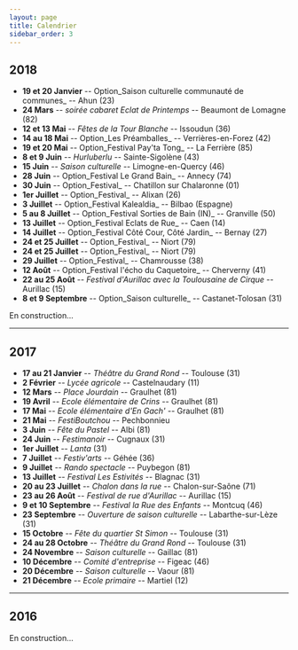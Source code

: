 ```yaml
---
layout: page
title: Calendrier
sidebar_order: 3
---
```


## 2018

- **19 et 20 Janvier** -- Option_Saison culturelle communauté de communes_ -- Ahun (23)
- **24 Mars** -- _soirée cabaret Eclat de Printemps_ -- Beaumont de Lomagne (82)
- **12 et 13 Mai** -- _Fêtes de la Tour Blanche_ -- Issoudun (36)
- **14 au 18 Mai** -- Option_Les Préamballes_ -- Verrières-en-Forez (42)
- **19 et 20 Mai** -- Option_Festival Pay'ta Tong_ -- La Ferrière (85)
- **8 et 9 Juin** -- _Hurluberlu_ -- Sainte-Sigolène (43)
- **15 Juin** -- _Saison culturelle_ -- Limogne-en-Quercy (46)
- **28 Juin** -- Option_Festival Le Grand Bain_ -- Annecy (74)
- **30 Juin** -- Option_Festival_ -- Chatillon sur Chalaronne (01)
- **1er Juillet** -- Option_Festival_ -- Alixan (26)
- **3 Juillet** -- Option_Festival Kalealdia_ -- Bilbao (Espagne)
- **5 au 8 Juillet** -- Option_Festival Sorties de Bain (IN)_ -- Granville (50)
- **13 Juillet** -- Option_Festival Eclats de Rue_ -- Caen (14)
- **14 Juillet** -- Option_Festival Côté Cour, Côté Jardin_ -- Bernay (27)
- **24 et 25 Juillet** -- Option_Festival_ -- Niort (79)
- **24 et 25 Juillet** -- Option_Festival_ -- Niort (79)
- **29 Juillet** -- Option_Festival_ -- Chamrousse (38)
- **12 Août** -- Option_Festival l'écho du Caquetoire_ -- Cherverny (41)
- **22 au 25 Août** -- _Festival d'Aurillac avec la Toulousaine de Cirque_ -- Aurillac (15)
- **8 et 9 Septembre** -- Option_Saison culturelle_ -- Castanet-Tolosan (31)

<p class="message">
  <i class="fa fa-exclamation-triangle" aria-hidden="true"></i><span class="ml-2">En construction...</span>
</p>

---

## 2017

- **17 au 21 Janvier** -- _Théâtre du Grand Rond_ -- Toulouse (31)
- **2 Février** -- _Lycée agricole_ -- Castelnaudary (11)
- **12 Mars** -- _Place Jourdain_ -- Graulhet (81)
- **19 Avril** -- _Ecole élémentaire de Crins_ -- Graulhet (81)
- **17 Mai** -- _Ecole élémentaire d'En Gach'_ -- Graulhet (81)
- **21 Mai** -- _FestiBoutchou_ -- Pechbonnieu
- **3 Juin** -- _Fête du Pastel_ -- Albi (81)
- **24 Juin** -- _Festimanoir_ -- Cugnaux (31)
- **1er Juillet** -- _Lanta_ (31)
- **7 Juillet** -- _Festiv'arts_ -- Géhée (36)
- **9 Juillet** -- _Rando spectacle_ -- Puybegon (81)
- **13 Juillet** -- _Festival Les Estivités_ -- Blagnac (31)
- **20 au 23 Juillet** -- _Chalon dans la rue_ -- Chalon-sur-Saône (71)
- **23 au 26 Août** -- _Festival de rue d'Aurillac_ -- Aurillac (15)
- **9 et 10 Septembre** -- _Festival la Rue des Enfants_ -- Montcuq (46)
- **23 Septembre** -- _Ouverture de saison culturelle_ -- Labarthe-sur-Lèze (31)
- **15 Octobre** -- _Fête du quartier St Simon_ -- Toulouse (31)
- **24 au 28 Octobre** -- _Théâtre du Grand Rond_ -- Toulouse (31)
- **24 Novembre** -- _Saison culturelle_ -- Gaillac (81)
- **10 Décembre** -- _Comité d'entreprise_ -- Figeac (46)
- **20 Décembre** -- _Saison culturelle_ -- Vaour (81)
- **21 Décembre** -- _Ecole primaire_ -- Martiel (12)

---

## 2016

<p class="message">
  <i class="fa fa-exclamation-triangle" aria-hidden="true"></i><span class="ml-2">En construction...</span>
</p>

